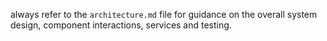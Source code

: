 always refer to the `architecture.md` file for guidance on the overall system design, component interactions, services and testing.